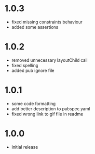 # 1.0.3
- fixed missing constraints behaviour
- added some assertions

# 1.0.2
- removed unnecessary layoutChild call
- fixed spelling
- added pub ignore file

# 1.0.1
- some code formatting
- add better description to pubspec.yaml
- fixed wrong link to gif file in readme

# 1.0.0
- initial release